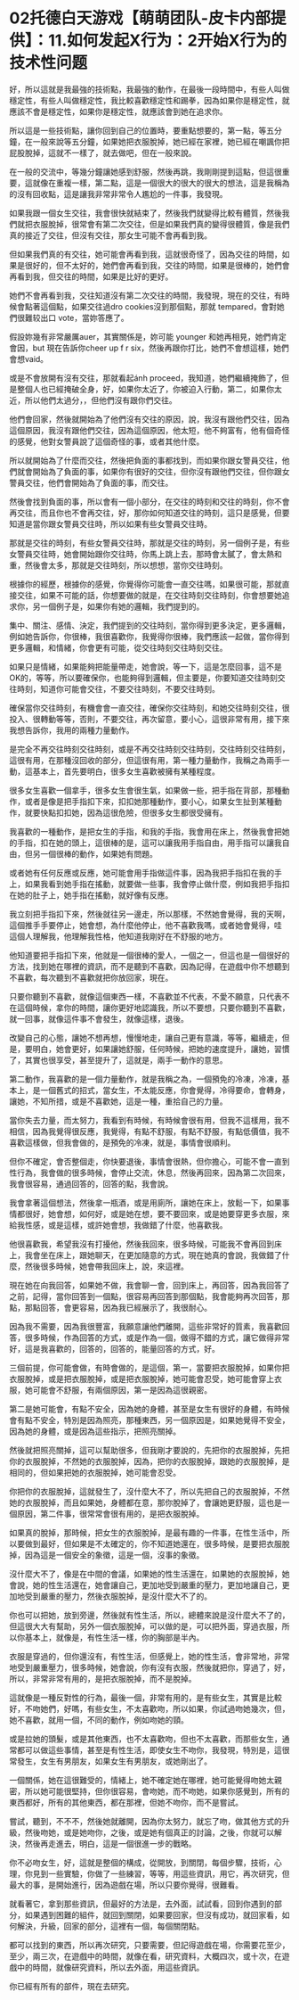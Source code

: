 # 02托德白天游戏【萌萌团队-皮卡内部提供】：11.如何发起X行为：2开始X行为的技术性问题

好，所以這就是我最強的技術點，我最強的動作，在最後一段時間中，有些人叫做穩定性，有些人叫做穩定性，我比較喜歡穩定性和踢拳，因為如果你是穩定性，就應該不會是穩定性，如果你是穩定性，就應該會到她在追求你。

所以這是一些技術點，讓你回到自己的位置時，要重點想要的，第一點，等五分鐘，在一般來說等五分鐘，如果她把衣服脫掉，她已經在家裡，她已經在嘲諷你把屁股脫掉，這就不一樣了，就去做吧，但在一般來說。

在一般的交流中，等幾分鐘讓她感到舒服，然後再跳，我剛剛提到這點，但這很重要，這就像在重複一樣，第二點，這是一個很大的很大的很大的想法，這是我稱為的沒有回收點，這是讓我非常非常令人尷尬的一件事，我發現。

如果我跟一個女生交往，我會很快就結束了，然後我們就變得比較有體質，然後我們就把衣服脫掉，很常會有第二次交往，但是如果我們真的變得很體質，像是我們真的接近了交往，但沒有交往，那女生可能不會再看到我。

但如果我們真的有交往，她可能會再看到我，這就很奇怪了，因為交往的時間，如果是很好的，但不太好的，她們會再看到我，交往的時間，如果是很棒的，她們會再看到我，但交往的時間，如果是比好的更好。

她們不會再看到我，交往知道沒有第二次交往的時間，我發現，現在的交往，有時候會點著這個點，如果交往過dro  cookies沒到那個點，那就 tempared，會對她們很難较出口 vote，當妳答應了。

假設妳幾有非常嚴厲auer，其實關係是，妳可能 younger 和她再相見，她們肯定會因，but 現在告訴你cheer up f r six，然後再跟你打比，她們不會想這樣，她們會想vaid。

或是不會放開有沒有交往，那就看起ánh proceed，我知道，她們繼續掩飾了，但是整個人也已經掩破全身，好，如果你太近了，你被迫入行動，第二，如果你太近，所以他們太過分，，但他們沒有跟你們交往。

他們會回家，然後就開始為了他們沒有交往的原因，說，我沒有跟他們交往，因為這個原因，我沒有跟他們交往，因為這個原因，他太短，他不夠富有，他有個奇怪的感覺，他對女警員說了這個奇怪的事，或者其他什麼。

所以就開始為了什麼而交往，然後把負面的事都找到，而如果你跟女警員交往，他們就會開始為了負面的事，如果你有很好的交往，但你沒有跟他們交往，但你跟女警員交往，他們會開始為了負面的事，而交往。

然後會找到負面的事，所以會有一個小部分，在交往的時刻和交往的時刻，你不會再交往，而且你也不會再交往，好，那你如何知道交往的時刻，這只是感覺，但要知道是當你跟女警員交往時，所以如果有些女警員交往時。

那就是交往的時刻，有些女警員交往時，那就是交往的時刻，另一個例子是，有些女警員交往時，她會開始跟你交往時，你馬上跳上去，那時會太膩了，會太熱和重，然後會太多，那就是交往時刻，所以想想，當你交往時刻。

根據你的經歷，根據你的感覺，你覺得你可能會一直交往嗎，如果很可能，那就直接交往，如果不可能的話，你想要做的就是，在交往時刻交往時刻，你會想要她追求你，另一個例子是，如果你有她的邏輯，我們提到的。

集中、關注、感情、決定，我們提到的交往時刻，當你得到更多決定，更多邏輯，例如她告訴你，你很棒，我很喜歡你，我覺得你很棒，我們應該一起做，當你得到更多邏輯，和情緒，你會更有可能，從交往時刻交往時刻交往。

如果只是情緒，如果能夠把能量帶走，她會說，等一下，這是怎麼回事，這不是OK的，等等，所以要確保你，也能夠得到邏輯，但主要是，你要知道交往時刻交往時刻，知道你可能會交往，不要交往時刻，不要交往時刻。

確保當你交往時刻，有機會會一直交往，確保你交往時刻，和她交往時刻交往，很投入、很轉動等等，否則，不要交往，再次留意，要小心，這很非常有用，接下來我想告訴你，我用的兩種力量動作。

是完全不再交往時刻交往時刻，或是不再交往時刻交往時刻，交往時刻交往時刻，這很有用，在那種沒回收的部分，但這很有用，第一種力量動作，我稱之為兩手一動，這基本上，首先要明白，很多女生喜歡被擁有某種程度。

很多女生喜歡一個拿手，很多女生會很生氣，如果做一些，把手指在背部，那種動作，或者是像是把手指扣下來，扣扣她那種動作，要小心，如果女生扯到某種動作，就要快點扣扣她，因為這很危險，但很多女生都很受擁有。

我喜歡的一種動作，是把女生的手指，和我的手指，我會用在床上，然後我會把她的手指，扣在她的頭上，這很棒的是，這可以讓我用手指自由，用手指可以讓我自由，但另一個很棒的動作，如果她有問題。

或者她有任何反應或反應，她可能會用手指做這件事，因為我把手指扣在我的手上，如果我看到她手指在搖動，就要做一些事，我會停止做什麼，例如我把手指扣在她的肚子上，她手指在搖動，就好像有反應。

我立刻把手指扣下來，然後就往另一邊走，所以那樣，不然她會覺得，我的天啊，這個推手手要停止，她會想，為什麼他停止，他不喜歡我嗎，或者她會覺得，哇 這個人理解我，他理解我性格，他知道我剛好在不舒服的地方。

他知道要把手指扣下來，他就是一個很棒的愛人，一個之一，但這也是一個很好的方法，找到她在哪裡的資訊，而不是聽到不喜歡，因為記得，在遊戲中你不想聽到不喜歡，每次聽到不喜歡就把你放回家，現在。

只要你聽到不喜歡，就像這個東西一樣，不喜歡並不代表，不愛不願意，只代表不在這個時候，拿你的時間，讓你更好地認識我，所以不要想，只要你聽到不喜歡，就一回事，就像這件事不會發生，就像這樣，退後。

改變自己的心態，讓她不想再想，慢慢地走，讓自己更有意識，等等，繼續走，但是，要明白，她會更好，如果讓她舒服，任何時候，把她的速度提升，讓她，習慣了，其實也很享受，甚至提升了，這就是，兩手一動作的意思。

第二動作，我喜歡的是一個力量動作，就是我稱之為，一個預免的冷凍，冷凍，基本上，是一個舊式的招式，當女生，不太能反應，你會覺得，冷得要命，會轉身，讓她，不知所措，或是不喜歡她，這是一種，重拾自己的力量。

當你失去力量，而太努力，我看到有時候，有時候會很有用，但我不這樣用，我不相信，因為我覺得很反應，我覺得，有點不舒服，有點不舒服，有點低價值，我不喜歡這樣做，但我會做的，是預免的冷凍，就是，事情會很順利。

但你不確定，會否整個走，你快要退後，事情會很熱，但你擔心，可能不會一直到性行為，我會做的很多時候，會停止交流，休息，然後再回來，因為第二次回來，我會很容易，通過回答的，回答的點，我會說。

我會拿著這個想法，然後拿一瓶酒，或是用廁所，讓她在床上，放鬆一下，如果事情都很好，她會想，如何好，或是她在想，要不要回來，或是她要穿更多衣服，來給我性感，或是這樣，或許她會想，我做錯了什麼，他喜歡我。

他很喜歡我，希望我沒有打擾他，然後我回來，很多時候，可能我不會再回到床上，我會坐在床上，跟她聊天，在更加隨意的方式，現在她真的會說，我做錯了什麼，然後很多時候，她會帶我回床上，說，來這裡。

現在她在向我回答，如果她不做，我會聊一會，回到床上，再回答，因為我回答了之前，記得，當你回答到一個點，很容易再回答到那個點，我會能夠再次回答，那點，那點回答，會更容易，因為我已經展示了，我很耐心。

因為我不需要，因為我很豐富，我願意讓他們離開，這些非常好的質素，我喜歡回答，很多時候，作為回答的方式，或是作為一個，做得不錯的方式，讓它做得非常好，這是我喜歡的，回答的，回答的，能量回答的方式，好。

三個前提，你可能會做，有時會做的，是這個，第一，當要把衣服脫掉，如果你把衣服脫掉，或是把衣服脫掉，或是把衣服脫掉，她可能會忍受，她可能會穿上衣服，她可能會不舒服，有兩個原因，第一是因為這很親密。

第二是她可能會，有點不安全，因為她的身體，甚至是女生有很好的身體，有時候會有點不安全，特別是因為照亮，那種東西，另一個原因是，如果她覺得不安全，因為她的身體，或是因為這些指示，把照亮關掉。

然後就把照亮關掉，這可以幫助很多，但我剛才要說的，先把你的衣服脫掉，先把你的衣服脫掉，不然她的衣服脫掉，因為，把你的衣服脫掉，跟她的衣服脫掉，是相同的，但如果把她的衣服脫掉，她可能會忍受。

你把你的衣服脫掉，這就發生了，沒什麼大不了，所以先把自己的衣服脫掉，不然她的衣服脫掉，而且如果她，身體都在意，那你脫掉了，會讓她更舒服，這也是一個原因，第二件事，很常常會很有用的，是把衣服脫掉。

如果真的脫掉，那時候，把女生的衣服脫掉，是最有趣的一件事，在性生活中，所以要做到最好，但如果是不太確定的，你不知道她還在，很多時候，是要把衣服脫掉，因為這是一個安全的象徵，這是一個，沒事的象徵。

沒什麼大不了，像是在中間的會議，如果她的性生活還在，如果她的衣服脫掉，她會說，她的性生活還在，她會讓自己，更加地受到嚴重的壓力，更加地讓自己，更加地受到嚴重的壓力，然後衣服脫掉，是沒什麼大不了的。

你也可以把她，放到旁邊，然後就有性生活，所以，總體來說是沒什麼大不了的，但這很大大有幫助，另外一個衣服脫掉，可以做的是，可以把外面，穿過衣服，所以你基本上，就像是，有性生活一樣，你的胸部是半內。

衣服是穿過的，但你還沒有，有性生活，但感覺上，她的性生活，會非常地，非常地受到嚴重壓力，很多時候，她會說，你有沒有衣服，然後就把你，穿過了，好，所以，非常非常有用的，是把衣服脫掉，而不是脫掉。

這就像是一種反對性的行為，最後一個，非常有用的，是有些女生，其實是比較好，不吻她們，好嗎，有些女生，不太喜歡吻，所以如果，你試過吻她幾次，但，她不喜歡，就用一個，不同的動作，例如吻她的頸。

或是拉她的頭髮，或是其他東西，也不太喜歡吻，但也不太喜歡，而那些女生，通常都可以做這些事情，甚至是有性生活，即使女生不吻你，我發現，特別是，這很常發生，女生有男朋友，如果女生有男朋友，或她剛出了。

一個關係，她在這很難受的，情緒上，她不確定她在哪裡，她可能覺得吻她太親密，所以她可能很堅持，但你很容易，會吻她，而不吻她，如果你感覺到，所有的東西都好，所有的其他東西，都在那裡，但她不吻你，而不是嘗試。

嘗試，聽到，不不不，然後她就離開，因為你太努力，就忘了吻，做其他方式的升級，然後吻她，或是她吻你，之後，或是她有個真正的討論，之後，你就可以解決，然後再走進去，明白，這是一個很進一步的戰略。

你不必吻女生，好，這就是整個的構成，從開放，到關閉，每個步驟，技術，心理，你見到一些實驗，你做了一些練習，等等，用這些資訊，用它，再次研究，但最大的事，是開始進行，因為遊戲在場，所以只要你覺得，很難看。

就看著它，拿到那些資訊，但最好的方法是，去外面，試試看，回到你遇到的部分，如果遇到困難的組件，就回到關閉，如果要回家，但沒有成功，就回家看，如何解決，升級，回家的部分，這裡有一個，每個關閉點。

都可以找到的東西，所以再次研究，只要需要，但記得遊戲在場，你需要花至少，至少，兩三次，在遊戲中的時間，就像在看，研究資料，大概四次，或十次，在遊戲中的時間，就像研究資料，所以去外面，用這些資訊。

你已經有所有的部件，現在去研究。
